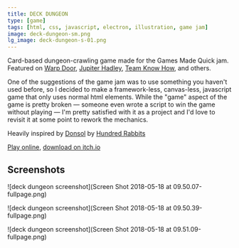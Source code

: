 ```yaml
---
title: DECK DUNGEON
type: [game]
tags: [html, css, javascript, electron, illustration, game jam]
image: deck-dungeon-sm.png
lg_image: deck-dungeon-s-01.png
---
```

Card-based dungeon-crawling game made for the Games Made Quick jam. Featured on [Warp Door](http://warpdoor.com/2017/01/23/deck-dungeon-nathan-wentworth/), [Jupiter Hadley](https://www.youtube.com/watch?v=11tkXjJGpCQ), [Team Know How](https://www.teamknowhow.com/discover/discover/top-free-mac-games#Deck%20Dungeon), and others.

One of the suggestions of the game jam was to use something you haven't used before, so I decided to make a framework-less, canvas-less, javascript game that only uses normal html elements. While the "game" aspect of the game is pretty broken — someone even wrote a script to win the game without playing — I'm pretty satisfied with it as a project and I'd love to revisit it at some point to rework the mechanics.

Heavily inspired by [Donsol](https://hundredrabbits.itch.io/donsol) by [Hundred Rabbits](http://100r.co/)

[Play online](https://nathanwentworth.co/deck-dungeon), [download on itch.io](https://nathanwentworth.itch.io/deck-dungeon)

## Screenshots

![deck dungeon screenshot](Screen Shot 2018-05-18 at 09.50.07-fullpage.png)

![deck dungeon screenshot](Screen Shot 2018-05-18 at 09.50.39-fullpage.png)

![deck dungeon screenshot](Screen Shot 2018-05-18 at 09.51.09-fullpage.png)